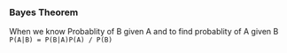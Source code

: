 ### Bayes Theorem
When we know Probablity of B given A and to find probablity of A given B
     ``P(A|B) = P(B|A)P(A) / P(B)``
